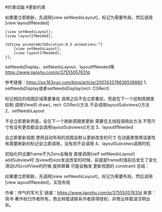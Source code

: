 #约束动画
#更新约束 

 如果要立即刷新，先调用[view setNeedsLayout]，标记为需要布局，然后调用[view layoutIfNeeded]


```
[view setNeedsLayout];
[view layoutIfNeeded];
```
```
[UIView animateWithDuration:0.5 animations:^{
    [view setNeedsLayout];
    [view layoutIfNeeded];
}];
```

setNeedsDisplay、setNeedsLayout、layoutIfNeeded等
https://www.jianshu.com/p/37555057631d

参考链接：https://sq.163yun.com/blog/article/200743376636538880
1、setNeedsDisplay或者setNeedsDisplay(rect: CGRect)

标记相应的视图区域需要重绘
调用之后不会立即重绘，而是在下一个绘制周期里绘制
调用View的 draw(_ rect: CGRect)方法
不会调用layoutSubviews()方法
2、setNeedsLayout

不会立即更新界面，会在下一个刷新周期里更新
需要在主线程调用此方法
不管尺寸有没有更改都会会调用layoutSubviews()方法
3、layoutIfNeeded

会立即更新视图
使用自动布局的视图会默认更新改变的尺寸
在动画里使用该属性
有需要刷新的标记会立即调用，没有则不会调用
4、layoutSubviews调用时机

初始化时设置frame不为Zero会触发
直接调用[self setNeedsLayout]
addSubview时
当view的size发送改变的时候，前提是frame的值前后发生了变化
滑动UIScrollView的时候
旋转屏幕 可能会触发
更新视图的 constraint
总结：

如果要立即刷新，先调用[view setNeedsLayout]，标记为需要布局，然后调用[view layoutIfNeeded]，实现布局

作者：帅气的军大王
链接：https://www.jianshu.com/p/37555057631d
来源：简书
著作权归作者所有。商业转载请联系作者获得授权，非商业转载请注明出处。
